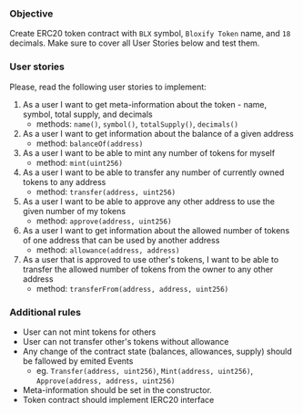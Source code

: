 ### Objective

Create ERC20 token contract with `BLX` symbol, `Bloxify Token` name, and `18` decimals.
Make sure to cover all User Stories below and test them.

### User stories
Please, read the following user stories to implement:
1. As a user I want to get meta-information about the token - name, symbol, total supply, and decimals
    - methods: `name()`, `symbol()`, `totalSupply()`, `decimals()`
2. As a user I want to get information about the balance of a given address
    - method: `balanceOf(address)`
3. As a user I want to be able to mint any number of tokens for myself
    - method: `mint(uint256)`
4. As a user I want to be able to transfer any number of currently owned tokens to any address
    - method: `transfer(address, uint256)`
5. As a user I want to be able to approve any other address to use the given number of my tokens
    - method: `approve(address, uint256)`
6. As a user I want to get information about the allowed number of tokens of one address that can be used by another address
    - method: `allowance(address, address)`
7. As a user that is approved to use other's tokens, I want to be able to transfer the allowed number
   of tokens from the owner to any other address
    - method: `transferFrom(address, address, uint256)`

### Additional rules
- User can not mint tokens for others
- User can not transfer other's tokens without allowance
- Any change of the contract state (balances, allowances, supply) should be fallowed by emited Events
  - eg. `Transfer(address, uint256)`, `Mint(address, uint256)`, `Approve(address, address, uint256)`
- Meta-information should be set in the constructor.
- Token contract should implement IERC20 interface
